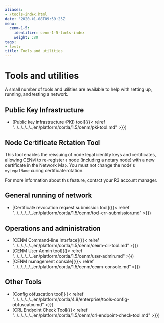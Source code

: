```yaml
---
aliases:
- /tools-index.html
date: '2020-01-08T09:59:25Z'
menu:
  cenm-1-5:
    identifier: cenm-1-5-tools-index
    weight: 280
tags:
- tools
title: Tools and utilities
---
```


# Tools and utilities

A small number of tools and utilities are available to help with setting up, running, and testing a network.

## Public Key Infrastructure

* [Public key infrastructure (PKI) tool]({{< relref "../../../../../en/platform/corda/1.5/cenm/pki-tool.md" >}})

## Node Certificate Rotation Tool

This tool enables the reissuing of node legal identity keys and certificates, allowing CENM to re-register a node (including a notary node) with a new certificate in the Network Map. You must not change the node's `myLegalName` during certificate rotation.

For more information about this feature, contact your R3 account manager.

## General running of network

* [Certificate revocation request submission tool]({{< relref "../../../../../en/platform/corda/1.5/cenm/tool-crr-submission.md" >}})

## Operations and administration

* [CENM Command-line Interface]({{< relref "../../../../../en/platform/corda/1.5/cenm/cenm-cli-tool.md" >}})
* [CENM User Admin tool]({{< relref "../../../../../en/platform/corda/1.5/cenm/user-admin.md" >}})
* [CENM management console]({{< relref "../../../../../en/platform/corda/1.5/cenm/cenm-console.md" >}})

## Other Tools

* [Config obfuscation tool]({{< relref "../../../../../en/platform/corda/4.8/enterprise/tools-config-obfuscator.md" >}})
* [CRL Endpoint Check Tool]({{< relref "../../../../../en/platform/corda/1.5/cenm/crl-endpoint-check-tool.md" >}})
